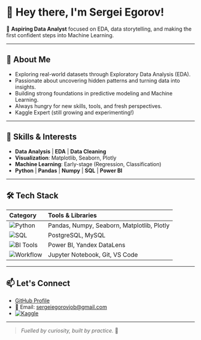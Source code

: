 # 👋 Hey there, I'm Sergei Egorov!

🧠 **Aspiring Data Analyst** focused on EDA, data storytelling, and making the first confident steps into Machine Learning.

---

## 🧩 About Me
- Exploring real-world datasets through Exploratory Data Analysis (EDA).
- Passionate about uncovering hidden patterns and turning data into insights.
- Building strong foundations in predictive modeling and Machine Learning.
- Always hungry for new skills, tools, and fresh perspectives.
- Kaggle Expert (still growing and experimenting!)

---

## 🧮 Skills & Interests
- **Data Analysis** | **EDA** | **Data Cleaning**
- **Visualization**: Matplotlib, Seaborn, Plotly
- **Machine Learning**: Early-stage (Regression, Classification)
- **Python** | **Pandas** | **Numpy** | **SQL** | **Power BI** 

---

## 🛠️ Tech Stack

| Category | Tools & Libraries |
| :--- | :--- |
| ![Python](https://img.shields.io/badge/Python-3776AB?style=for-the-badge&logo=python&logoColor=white) | Pandas, Numpy, Seaborn, Matplotlib, Plotly |
| ![SQL](https://img.shields.io/badge/SQL-336791?style=for-the-badge&logo=postgresql&logoColor=white) | PostgreSQL, MySQL |
| ![BI Tools](https://img.shields.io/badge/BI%20Tools-ffcc00?style=for-the-badge&logo=bar-chart&logoColor=black) | Power BI, Yandex DataLens |
| ![Workflow](https://img.shields.io/badge/Workflow-000000?style=for-the-badge&logo=gear&logoColor=white) | Jupyter Notebook, Git, VS Code |

---

## 📫 Let's Connect
- [GitHub Profile](https://github.com/SergeiStanislavovich)
- 📩 Email: [sergeiegorovjob@gmail.com](sergeiegorovjob@gmail.com)
- [![Kaggle](https://img.shields.io/badge/Kaggle-Expert-blueviolet?style=for-the-badge&logo=kaggle)](https://www.kaggle.com/sergeistanislavovich)

---

> *Fuelled by curiosity, built by practice.* 🦍

